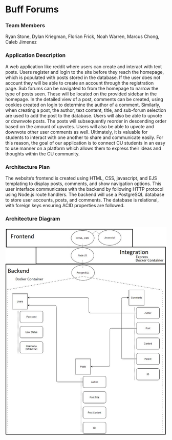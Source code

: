 # Buff Forums

### Team Members
Ryan Stone,
Dylan Kriegman,
Florian Frick,
Noah Warren,
Marcus Chong,
Caleb Jimenez

### Application Description
A web application like reddit where users can create and interact with text posts.
Users register and login to the site before they reach the homepage, which is populated with posts stored in the database.
If the user does not account they will be able to create an account through the registration page.
Sub forums can be navigated to from the homepage to narrow the type of posts seen.
These will be located on the provided sidebar in the homepage.
In the detailed view of a post, comments can be created, using cookies created on login to determine the author of a comment.
Similarly, when creating a post, the author, text content, title, and sub-forum selection are used to add the post to the database.
Users will also be able to upvote or downvote posts.
The posts will subsequently reorder in descending order based on the amount of upvotes.
Users will also be able to upvote and downvote other user comments as well.
Ultimately, it is valuable for students to interact with one another to share and communicate easily.
For this reason, the goal of our application is to connect CU students in an easy to use manner on a platform which allows them to express their ideas and thoughts within the CU community.
### Architecture Plan
The website’s frontend is created using HTML, CSS, javascript, and EJS templating to display posts, comments, and show navigation options.
This user interface communicates with the backend by following HTTP protocol using Node.js route handlers.
The backend will use a PostgreSQL database to store user accounts, posts, and comments. The database is relational, with foreign keys ensuring ACID properties are followed.

### Architecture Diagram
![Architecture Diagram](https://github.com/CSCI-3308-CU-Boulder/3308SP21_section014_2/blob/1fca83d33efaa0da43fa08665fe7485d671f0e98/Architecture%20Diagram.JPG)
